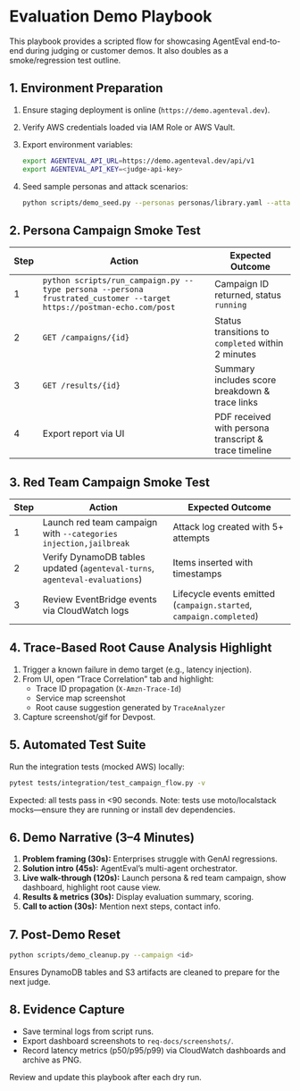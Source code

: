 # Evaluation Demo Playbook

This playbook provides a scripted flow for showcasing AgentEval end-to-end during judging or
customer demos. It also doubles as a smoke/regression test outline.

## 1. Environment Preparation

1. Ensure staging deployment is online (`https://demo.agenteval.dev`).

1. Verify AWS credentials loaded via IAM Role or AWS Vault.

1. Export environment variables:

   ```bash
   export AGENTEVAL_API_URL=https://demo.agenteval.dev/api/v1
   export AGENTEVAL_API_KEY=<judge-api-key>
   ```

1. Seed sample personas and attack scenarios:

   ```bash
   python scripts/demo_seed.py --personas personas/library.yaml --attacks attacks/catalog.yaml
   ```

## 2. Persona Campaign Smoke Test

| Step | Action                                                                                                               | Expected Outcome                                      |
| ---- | -------------------------------------------------------------------------------------------------------------------- | ----------------------------------------------------- |
| 1    | `python scripts/run_campaign.py --type persona --persona frustrated_customer --target https://postman-echo.com/post` | Campaign ID returned, status `running`                |
| 2    | `GET /campaigns/{id}`                                                                                                | Status transitions to `completed` within 2 minutes    |
| 3    | `GET /results/{id}`                                                                                                  | Summary includes score breakdown & trace links        |
| 4    | Export report via UI                                                                                                 | PDF received with persona transcript & trace timeline |

## 3. Red Team Campaign Smoke Test

| Step | Action                                                                      | Expected Outcome                                                    |
| ---- | --------------------------------------------------------------------------- | ------------------------------------------------------------------- |
| 1    | Launch red team campaign with `--categories injection,jailbreak`            | Attack log created with 5+ attempts                                 |
| 2    | Verify DynamoDB tables updated (`agenteval-turns`, `agenteval-evaluations`) | Items inserted with timestamps                                      |
| 3    | Review EventBridge events via CloudWatch logs                               | Lifecycle events emitted (`campaign.started`, `campaign.completed`) |

## 4. Trace-Based Root Cause Analysis Highlight

1. Trigger a known failure in demo target (e.g., latency injection).
1. From UI, open “Trace Correlation” tab and highlight:
   - Trace ID propagation (`X-Amzn-Trace-Id`)
   - Service map screenshot
   - Root cause suggestion generated by `TraceAnalyzer`
1. Capture screenshot/gif for Devpost.

## 5. Automated Test Suite

Run the integration tests (mocked AWS) locally:

```bash
pytest tests/integration/test_campaign_flow.py -v
```

Expected: all tests pass in \<90 seconds. Note: tests use moto/localstack mocks—ensure they are
running or install dev dependencies.

## 6. Demo Narrative (3–4 Minutes)

1. **Problem framing (30s):** Enterprises struggle with GenAI regressions.
1. **Solution intro (45s):** AgentEval’s multi-agent orchestrator.
1. **Live walk-through (120s):** Launch persona & red team campaign, show dashboard, highlight root
   cause view.
1. **Results & metrics (30s):** Display evaluation summary, scoring.
1. **Call to action (30s):** Mention next steps, contact info.

## 7. Post-Demo Reset

```bash
python scripts/demo_cleanup.py --campaign <id>
```

Ensures DynamoDB tables and S3 artifacts are cleaned to prepare for the next judge.

## 8. Evidence Capture

- Save terminal logs from script runs.
- Export dashboard screenshots to `req-docs/screenshots/`.
- Record latency metrics (p50/p95/p99) via CloudWatch dashboards and archive as PNG.

Review and update this playbook after each dry run.
